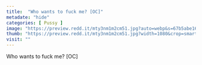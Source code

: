 ```yaml
---
title:  "Who wants to fuck me? [OC]"
metadate: "hide"
categories: [ Pussy ]
image: "https://preview.redd.it/mty3nm1m2cm51.jpg?auto=webp&s=67b5abe16bfc1cb4f1f3270e4521f0ad2bb45106"
thumb: "https://preview.redd.it/mty3nm1m2cm51.jpg?width=1080&crop=smart&auto=webp&s=bbe1f3e8780c8fa47390a8af3c89c483eb9be881"
visit: ""
---
```

Who wants to fuck me? [OC]
